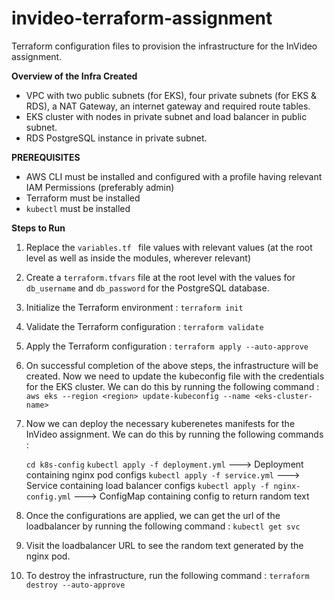 # invideo-terraform-assignment

Terraform configuration files to provision the infrastructure for the InVideo assignment.

**Overview of the Infra Created**

- VPC with two public subnets (for EKS), four private subnets (for EKS & RDS), a NAT Gateway, an internet gateway and required route tables.
- EKS cluster with nodes in private subnet and load balancer in public subnet.
- RDS PostgreSQL instance in private subnet.

**PREREQUISITES**

- AWS CLI must be installed and configured with a profile having relevant IAM Permissions (preferably admin)
- Terraform must be installed
- `kubectl` must be installed

**Steps to Run**

1. Replace the `variables.tf ` file values with relevant values (at the root level as well as inside the modules, wherever relevant)
2. Create a `terraform.tfvars` file at the root level with the values for `db_username` and `db_password` for the PostgreSQL database.
3. Initialize the Terraform environment :
   `terraform init`
4. Validate the Terraform configuration :
   `terraform validate`
5. Apply the Terraform configuration :
   `terraform apply --auto-approve`
6. On successful completion of the above steps, the infrastructure will be created. Now we need to update the kubeconfig file with the credentials for the EKS cluster. We can do this by running the following command :
   `aws eks --region <region> update-kubeconfig --name <eks-cluster-name>`
7. Now we can deploy the necessary kuberenetes manifests for the InVideo assignment. We can do this by running the following commands :

   `cd k8s-config`
   `kubectl apply -f deployment.yml` ---> Deployment containing nginx pod configs
   `kubectl apply -f service.yml` ---> Service containing load balancer configs
   `kubectl apply -f nginx-config.yml` ---> ConfigMap containing config to return random text

8. Once the configurations are applied, we can get the url of the loadbalancer by running the following command :
   `kubectl get svc`

9. Visit the loadbalancer URL to see the random text generated by the nginx pod.

10. To destroy the infrastructure, run the following command :
    `terraform destroy --auto-approve`
